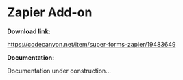 # Zapier Add-on

**Download link:**

<https://codecanyon.net/item/super-forms-zapier/19483649>

**Documentation:**

Documentation under construction...
